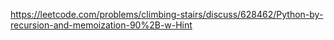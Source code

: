 https://leetcode.com/problems/climbing-stairs/discuss/628462/Python-by-recursion-and-memoization-90%2B-w-Hint